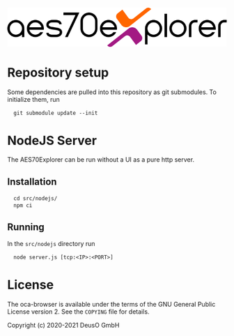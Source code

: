 ![aes70exlorer logo](aes70explorer_4c.svg)
# Repository setup

Some dependencies are pulled into this repository as git submodules. To
initialize them, run

      git submodule update --init

# NodeJS Server

The AES70Explorer can be run without a UI as a pure http server.

## Installation

      cd src/nodejs/
      npm ci

## Running

In the `src/nodejs` directory run

      node server.js [tcp:<IP>:<PORT>]

# License

The oca-browser is available under the terms of the GNU General Public License version 2.
See the `COPYING` file for details.

Copyright (c) 2020-2021 DeusO GmbH
